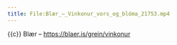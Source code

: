 ```yaml
---
title: File:Blær_–_Vinkonur_vors_og_blóma_21753.mp4
---
```


{{c}} Blær – https://blaer.is/grein/vinkonur

